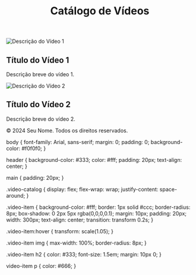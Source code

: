 <!DOCTYPE html>
<html lang="pt-BR">
<head>
    <meta charset="UTF-8">
    <meta name="viewport" content="width=device-width, initial-scale=1.0">
    <title>Catálogo de Vídeos</title>
    <link rel="stylesheet" href="styles.css">
</head>
<body>
    <header>
        <h1>Catálogo de Vídeos</h1>
    </header>
    <main>
        <div class="video-catalog">
            <div class="video-item">
                <img src="caminho_para_imagem_1.jpg" alt="Descrição do Vídeo 1">
                <h2>Título do Vídeo 1</h2>
                <p>Descrição breve do vídeo 1.</p>
            </div>
            <div class="video-item">
                <img src="caminho_para_imagem_2.jpg" alt="Descrição do Vídeo 2">
                <h2>Título do Vídeo 2</h2>
                <p>Descrição breve do vídeo 2.</p>
            </div>
            <!-- Adicione mais vídeos conforme necessário -->
        </div>
    </main>
    <footer>
        <p>&copy; 2024 Seu Nome. Todos os direitos reservados.</p>
    </footer>
</body>
</html>
body {
    font-family: Arial, sans-serif;
    margin: 0;
    padding: 0;
    background-color: #f0f0f0;
}

header {
    background-color: #333;
    color: #fff;
    padding: 20px;
    text-align: center;
}

main {
    padding: 20px;
}

.video-catalog {
    display: flex;
    flex-wrap: wrap;
    justify-content: space-around;
}

.video-item {
    background-color: #fff;
    border: 1px solid #ccc;
    border-radius: 8px;
    box-shadow: 0 2px 5px rgba(0,0,0,0.1);
    margin: 10px;
    padding: 20px;
    width: 300px;
    text-align: center;
    transition: transform 0.2s;
}

.video-item:hover {
    transform: scale(1.05);
}

.video-item img {
    max-width: 100%;
    border-radius: 8px;
}

.video-item h2 {
    color: #333;
    font-size: 1.5em;
    margin: 10px 0;
}

video-item p {
    color: #666;
}

